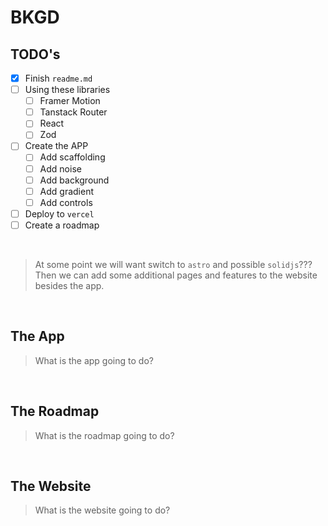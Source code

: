 # BKGD

## TODO's

- [x] Finish `readme.md`
- [ ] Using these libraries
  - [ ] Framer Motion
  - [ ] Tanstack Router
  - [ ] React
  - [ ] Zod
- [ ] Create the APP
  - [ ] Add scaffolding
  - [ ] Add noise
  - [ ] Add background
  - [ ] Add gradient
  - [ ] Add controls
- [ ] Deploy to `vercel`
- [ ] Create a roadmap

<br>

> At some point we will want switch to `astro` and possible `solidjs`???
> Then we can add some additional pages and features to the website besides the app.

<br>

## The App

> What is the app going to do?

<br>

## The Roadmap

> What is the roadmap going to do?

<br>

## The Website

> What is the website going to do?

<br>
